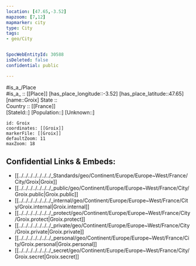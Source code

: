 ```yaml
---
location: [47.65,-3.52] 
mapzoom: [7,12] 
mapmarker: city 
type: City
tags:
- geo/City


SpocWebEntityId: 30588
isDeleted: false
confidential: public

---
```

#is_a_/Place  
#is_a_ :: [[Place]] 
[has_place_longitude::-3.52] 
[has_place_latitude::47.65] 
[name::Groix] 
State ::  
Country :: [[France]]  
[StateId::] 
[Population::] 
[Unknown::] 


```leaflet
id: Groix
coordinates: [[Groix]] 
markerFile: [[Groix]] 
defaultZoom: 11 
maxZoom: 18
```


## Confidential Links & Embeds: 
- [[../../../../../../../_Standards/geo/Continent/Europe/Europe~West/France/City/Groix|Groix]] 
- [[../../../../../../../_public/geo/Continent/Europe/Europe~West/France/City/Groix.public|Groix.public]] 
- [[../../../../../../../_internal/geo/Continent/Europe/Europe~West/France/City/Groix.internal|Groix.internal]] 
- [[../../../../../../../_protect/geo/Continent/Europe/Europe~West/France/City/Groix.protect|Groix.protect]] 
- [[../../../../../../../_private/geo/Continent/Europe/Europe~West/France/City/Groix.private|Groix.private]] 
- [[../../../../../../../_personal/geo/Continent/Europe/Europe~West/France/City/Groix.personal|Groix.personal]] 
- [[../../../../../../../_secret/geo/Continent/Europe/Europe~West/France/City/Groix.secret|Groix.secret]] 
